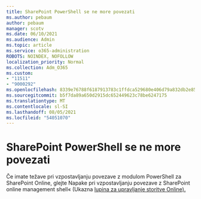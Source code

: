 ```yaml
---
title: SharePoint PowerShell se ne more povezati
ms.author: pebaum
author: pebaum
manager: scotv
ms.date: 06/10/2021
ms.audience: Admin
ms.topic: article
ms.service: o365-administration
ROBOTS: NOINDEX, NOFOLLOW
localization_priority: Normal
ms.collection: Adm_O365
ms.custom:
- "11511"
- "9000292"
ms.openlocfilehash: 8339e76788f6187913783c1ffdca529680e406d79a832db2e85daf73461f56df
ms.sourcegitcommit: b5f7da89a650d2915dc652449623c78be6247175
ms.translationtype: MT
ms.contentlocale: sl-SI
ms.lasthandoff: 08/05/2021
ms.locfileid: "54051070"
---
```

# <a name="sharepoint-powershell-unable-to-connect"></a>SharePoint PowerShell se ne more povezati

Če imate težave pri vzpostavljanju povezave z modulom PowerShell za SharePoint Online, glejte Napake pri vzpostavljanju povezave z SharePoint online management shell« (Ukazna [lupina za upravljanje storitve Online).](/sharepoint/troubleshoot/administration/errors-connecting-to-management-shell)